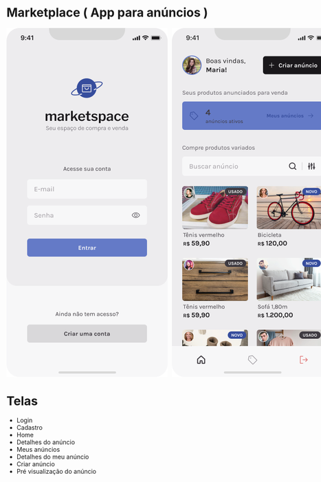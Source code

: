 # Marketplace ( App para anúncios )

<div style="display: flex; gap: 10px; margin-bottom: 20px;">
    <img src="./assets/github/login.png" />
    <img src="./assets/github/home.png" />
</div>

# Telas

<ul>
    <li>Login</li>
    <li>Cadastro</li>
    <li>Home</li>
    <li>Detalhes do anúncio</li>
    <li>Meus anúncios</li>
    <li>Detalhes do meu anúncio</li>
    <li>Criar anúncio</li>
    <li>Pré visualização do anúncio</li>
</ul>

